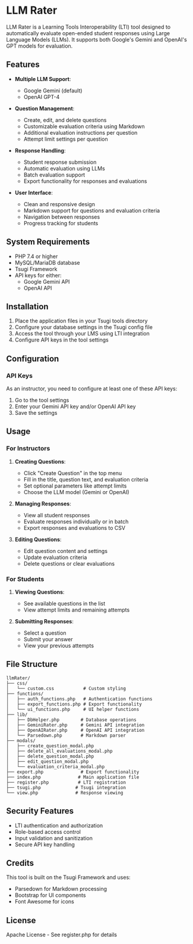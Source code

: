# LLM Rater

LLM Rater is a Learning Tools Interoperability (LTI) tool designed to automatically evaluate open-ended student responses using Large Language Models (LLMs). It supports both Google's Gemini and OpenAI's GPT models for evaluation.

## Features

- **Multiple LLM Support**: 
  - Google Gemini (default)
  - OpenAI GPT-4
  
- **Question Management**:
  - Create, edit, and delete questions
  - Customizable evaluation criteria using Markdown
  - Additional evaluation instructions per question
  - Attempt limit settings per question

- **Response Handling**:
  - Student response submission
  - Automatic evaluation using LLMs
  - Batch evaluation support
  - Export functionality for responses and evaluations

- **User Interface**:
  - Clean and responsive design
  - Markdown support for questions and evaluation criteria
  - Navigation between responses
  - Progress tracking for students

## System Requirements

- PHP 7.4 or higher
- MySQL/MariaDB database
- Tsugi Framework
- API keys for either:
  - Google Gemini API
  - OpenAI API

## Installation

1. Place the application files in your Tsugi tools directory
2. Configure your database settings in the Tsugi config file
3. Access the tool through your LMS using LTI integration
4. Configure API keys in the tool settings

## Configuration

### API Keys
As an instructor, you need to configure at least one of these API keys:
1. Go to the tool settings
2. Enter your Gemini API key and/or OpenAI API key
3. Save the settings

## Usage

### For Instructors

1. **Creating Questions**:
   - Click "Create Question" in the top menu
   - Fill in the title, question text, and evaluation criteria
   - Set optional parameters like attempt limits
   - Choose the LLM model (Gemini or OpenAI)

2. **Managing Responses**:
   - View all student responses
   - Evaluate responses individually or in batch
   - Export responses and evaluations to CSV

3. **Editing Questions**:
   - Edit question content and settings
   - Update evaluation criteria
   - Delete questions or clear evaluations

### For Students

1. **Viewing Questions**:
   - See available questions in the list
   - View attempt limits and remaining attempts

2. **Submitting Responses**:
   - Select a question
   - Submit your answer
   - View your previous attempts

## File Structure

```
llmRater/
├── css/
│   └── custom.css           # Custom styling
├── functions/
│   ├── auth_functions.php   # Authentication functions
│   ├── export_functions.php # Export functionality
│   └── ui_functions.php     # UI helper functions
├── lib/
│   ├── DbHelper.php        # Database operations
│   ├── GeminiRater.php     # Gemini API integration
│   ├── OpenAIRater.php     # OpenAI API integration
│   └── Parsedown.php       # Markdown parser
├── modals/
│   ├── create_question_modal.php
│   ├── delete_all_evaluations_modal.php
│   ├── delete_question_modal.php
│   ├── edit_question_modal.php
│   └── evaluation_criteria_modal.php
├── export.php              # Export functionality
├── index.php              # Main application file
├── register.php           # LTI registration
├── tsugi.php             # Tsugi integration
└── view.php              # Response viewing
```

## Security Features

- LTI authentication and authorization
- Role-based access control
- Input validation and sanitization
- Secure API key handling

## Credits

This tool is built on the Tsugi Framework and uses:
- Parsedown for Markdown processing
- Bootstrap for UI components
- Font Awesome for icons

## License

Apache License - See register.php for details